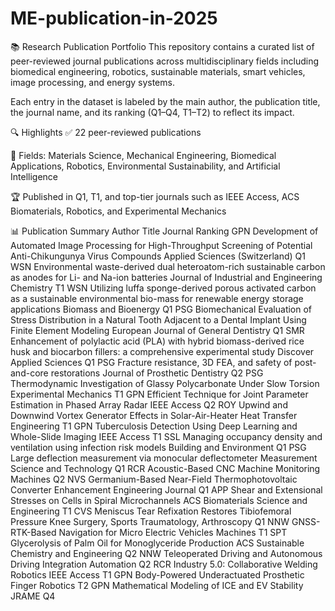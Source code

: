 # ME-publication-in-2025
📚 Research Publication Portfolio
This repository contains a curated list of peer-reviewed journal publications across multidisciplinary fields including biomedical engineering, robotics, sustainable materials, smart vehicles, image processing, and energy systems.

Each entry in the dataset is labeled by the main author, the publication title, the journal name, and its ranking (Q1–Q4, T1–T2) to reflect its impact.

🔍 Highlights
✅ 22 peer-reviewed publications

🧠 Fields: Materials Science, Mechanical Engineering, Biomedical Applications, Robotics, Environmental Sustainability, and Artificial Intelligence

🏆 Published in Q1, T1, and top-tier journals such as IEEE Access, ACS Biomaterials, Robotics, and Experimental Mechanics

📊 Publication Summary
Author	Title	Journal	Ranking
GPN	Development of Automated Image Processing for High-Throughput Screening of Potential Anti-Chikungunya Virus Compounds	Applied Sciences (Switzerland)	Q1
WSN	Environmental waste-derived dual heteroatom-rich sustainable carbon as anodes for Li- and Na-ion batteries	Journal of Industrial and Engineering Chemistry	T1
WSN	Utilizing luffa sponge-derived porous activated carbon as a sustainable environmental bio-mass for renewable energy storage applications	Biomass and Bioenergy	Q1
PSG	Biomechanical Evaluation of Stress Distribution in a Natural Tooth Adjacent to a Dental Implant Using Finite Element Modeling	European Journal of General Dentistry	Q1
SMR	Enhancement of polylactic acid (PLA) with hybrid biomass-derived rice husk and biocarbon fillers: a comprehensive experimental study	Discover Applied Sciences	Q1
PSG	Fracture resistance, 3D FEA, and safety of post-and-core restorations	Journal of Prosthetic Dentistry	Q2
PSG	Thermodynamic Investigation of Glassy Polycarbonate Under Slow Torsion	Experimental Mechanics	T1
GPN	Efficient Technique for Joint Parameter Estimation in Phased Array Radar	IEEE Access	Q2
ROY	Upwind and Downwind Vortex Generator Effects in Solar-Air-Heater	Heat Transfer Engineering	T1
GPN	Tuberculosis Detection Using Deep Learning and Whole-Slide Imaging	IEEE Access	T1
SSL	Managing occupancy density and ventilation using infection risk models	Building and Environment	Q1
PSG	Large deflection measurement via monocular deflectometer	Measurement Science and Technology	Q1
RCR	Acoustic-Based CNC Machine Monitoring	Machines	Q2
NVS	Germanium-Based Near-Field Thermophotovoltaic Converter Enhancement	Engineering Journal	Q1
APP	Shear and Extensional Stresses on Cells in Spiral Microchannels	ACS Biomaterials Science and Engineering	T1
CVS	Meniscus Tear Refixation Restores Tibiofemoral Pressure	Knee Surgery, Sports Traumatology, Arthroscopy	Q1
NNW	GNSS-RTK-Based Navigation for Micro Electric Vehicles	Machines	T1
SPT	Glycerolysis of Palm Oil for Monoglyceride Production	ACS Sustainable Chemistry and Engineering	Q2
NNW	Teleoperated Driving and Autonomous Driving Integration	Automation	Q2
RCR	Industry 5.0: Collaborative Welding Robotics	IEEE Access	T1
GPN	Body-Powered Underactuated Prosthetic Finger	Robotics	T2
GPN	Mathematical Modeling of ICE and EV Stability	JRAME	Q4
